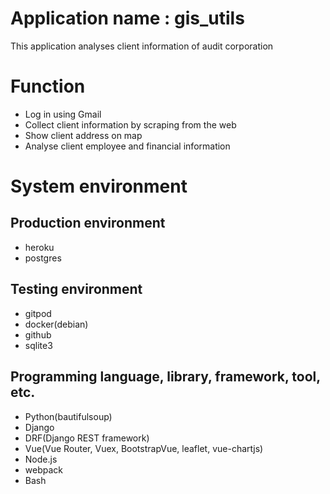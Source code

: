 # Application name : gis_utils
This application analyses client information of audit corporation

# Function
- Log in using Gmail
- Collect client information by scraping from the web
- Show client address on map
- Analyse client employee and financial information

# System environment
## Production environment
- heroku
- postgres

## Testing environment
- gitpod
- docker(debian)
- github
- sqlite3

## Programming language, library, framework, tool, etc.
- Python(bautifulsoup)
- Django
- DRF(Django REST framework)
- Vue(Vue Router, Vuex, BootstrapVue, leaflet, vue-chartjs)
- Node.js
- webpack
- Bash
